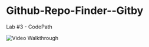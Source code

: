# Github-Repo-Finder--Gitby
Lab #3 - CodePath

<img src='http://i.imgur.com/JHT9jVK.gif' title='Video Walkthrough' width='' alt='Video Walkthrough' />
